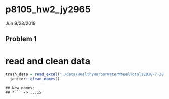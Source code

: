 p8105\_hw2\_jy2965
================
Jun
9/28/2019

## Problem 1

# read and clean data

``` r
trash_data = read_excel("./data/HealthyHarborWaterWheelTotals2018-7-28.xlsx") %>% 
  janitor::clean_names()
```

    ## New names:
    ## * `` -> ...15
